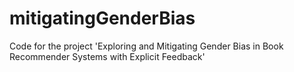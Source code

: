 # mitigatingGenderBias
Code for the project 'Exploring and Mitigating Gender Bias in Book Recommender Systems with Explicit Feedback'
